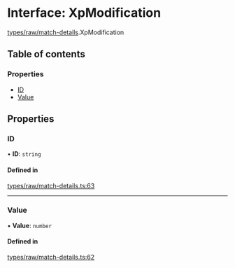 # Interface: XpModification

[types/raw/match-details](../modules/types_raw_match_details.md).XpModification

## Table of contents

### Properties

- [ID](types_raw_match_details.XpModification.md#id)
- [Value](types_raw_match_details.XpModification.md#value)

## Properties

### ID

• **ID**: `string`

#### Defined in

[types/raw/match-details.ts:63](https://github.com/jameslinimk/unofficial-valorant-api/blob/1def087/package/src/types/raw/match-details.ts#L63)

___

### Value

• **Value**: `number`

#### Defined in

[types/raw/match-details.ts:62](https://github.com/jameslinimk/unofficial-valorant-api/blob/1def087/package/src/types/raw/match-details.ts#L62)

